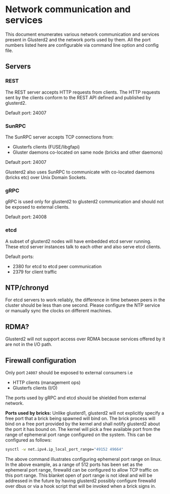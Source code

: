 # Network communication and services

This document enumerates various network communication and services present
in Glusterd2 and the network ports used by them. All the port numbers listed
here are configurable via command line option and config file.

## Servers

### REST
The REST server accepts HTTP requests from clients. The HTTP requests sent by
the clients conform to the REST API defined and published by glusterd2.

Default port: 24007

### SunRPC
The SunRPC server accepts TCP connections from:
* Glusterfs clients (FUSE/libgfapi)
* Gluster daemons co-located on same node (bricks and other daemons)

Default port: 24007

Glusterd2 also uses SunRPC to communicate with co-located daemons (bricks etc)
over Unix Domain Sockets.

### gRPC
gRPC is used only for glusterd2 to glusterd2 communication and should not be
exposed to external clients.

Default port: 24008

### etcd
A subset of glusterd2 nodes will have embedded etcd server running. These etcd
server instances talk to each other and also serve etcd clients.

Default ports:
* 2380 for etcd to etcd peer communication
* 2379 for client traffic

## NTP/chronyd
For etcd servers to work reliably, the difference in time between peers in the
cluster should be less than one second. Please configure the NTP service or
manually sync the clocks on different machines.

## RDMA?
Glusterd2 will not support access over RDMA because services offered by it are
not in the I/O path.

## Firewall configuration
Only port `24007` should be exposed to external consumers i.e
* HTTP clients (management ops)
* Glusterfs clients (I/O)

The ports used by gRPC and etcd should be shielded from external network.

**Ports used by bricks:** Unlike glusterd1, glusterd2 will not explicitly
specify a free port that a brick being spawned will bind on. The brick process
will bind on a free port provided by the kernel and shall notify glusterd2
about the port it has bound on. The kernel will pick a free available port
from the range of ephemeral port range configured on the system. This can
be configured as follows:

```sh
sysctl -w net.ipv4.ip_local_port_range="49152 49664"
```

The above command illustrates configuring ephemeral port range on linux. In
the above example, as a range of 512 ports has been set as the ephemeral
port range, firewalld can be configured to allow TCP traffic on this port
range. This blanket open of port range is not ideal and will be addressed in
the future by having glusterd2 possibly configure firewalld over dbus or via
a hook script that will be invoked when a brick signs in.
